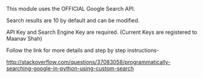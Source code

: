This module uses the OFFICIAL Google Search API.

Search results are 10 by default and can be modified.

API Key and Search Engine Key are required. (Current Keys are registered to Maanav Shah)

Follow the link for more details and step by step instructions-

http://stackoverflow.com/questions/37083058/programmatically-searching-google-in-python-using-custom-search
